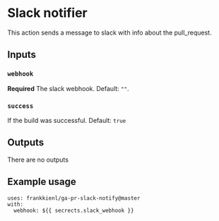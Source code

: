 # Slack notifier

This action sends a message to slack with info about the pull_request.

## Inputs

### `webhook`

**Required** The slack webhook. Default: `""`.

### `success`

If the build was successful. Default: `true`

## Outputs

There are no outputs

## Example usage
```
uses: frankkienl/ga-pr-slack-notify@master
with:
  webhook: ${{ secrects.slack_webhook }}
```